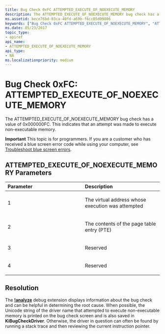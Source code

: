 ```yaml
---
title: Bug Check 0xFC ATTEMPTED_EXECUTE_OF_NOEXECUTE_MEMORY
description: The ATTEMPTED_EXECUTE_OF_NOEXECUTE_MEMORY bug check has a value of 0x000000FC. This indicates that an attempt was made to execute non-executable memory.
ms.assetid: bece76bd-03ca-40fd-a69b-f6cc05d09806
keywords: ["Bug Check 0xFC ATTEMPTED_EXECUTE_OF_NOEXECUTE_MEMORY", "ATTEMPTED_EXECUTE_OF_NOEXECUTE_MEMORY"]
ms.date: 05/23/2017
topic_type:
- apiref
api_name:
- ATTEMPTED_EXECUTE_OF_NOEXECUTE_MEMORY
api_type:
- NA
ms.localizationpriority: medium
---
```


# Bug Check 0xFC: ATTEMPTED\_EXECUTE\_OF\_NOEXECUTE\_MEMORY


The ATTEMPTED\_EXECUTE\_OF\_NOEXECUTE\_MEMORY bug check has a value of 0x000000FC. This indicates that an attempt was made to execute non-executable memory.

**Important** This topic is for programmers. If you are a customer who has received a blue screen error code while using your computer, see [Troubleshoot blue screen errors](https://windows.microsoft.com/windows-10/troubleshoot-blue-screen-errors).

## ATTEMPTED\_EXECUTE\_OF\_NOEXECUTE\_MEMORY Parameters


<table>
<colgroup>
<col width="50%" />
<col width="50%" />
</colgroup>
<thead>
<tr class="header">
<th align="left">Parameter</th>
<th align="left">Description</th>
</tr>
</thead>
<tbody>
<tr class="odd">
<td align="left"><p>1</p></td>
<td align="left"><p>The virtual address whose execution was attempted</p></td>
</tr>
<tr class="even">
<td align="left"><p>2</p></td>
<td align="left"><p>The contents of the page table entry (PTE)</p></td>
</tr>
<tr class="odd">
<td align="left"><p>3</p></td>
<td align="left"><p>Reserved</p></td>
</tr>
<tr class="even">
<td align="left"><p>4</p></td>
<td align="left"><p>Reserved</p></td>
</tr>
</tbody>
</table>

 

Resolution
----------

The [**!analyze**](https://docs.microsoft.com/windows-hardware/drivers/debugger/-analyze) debug extension displays information about the bug check and can be helpful in determining the root cause.
When possible, the Unicode string of the driver name that attempted to execute non-executable memory is printed on the bug check screen and is also saved in **KiBugCheckDriver**. Otherwise, the driver in question can often be found by running a stack trace and then reviewing the current instruction pointer.

 

 




